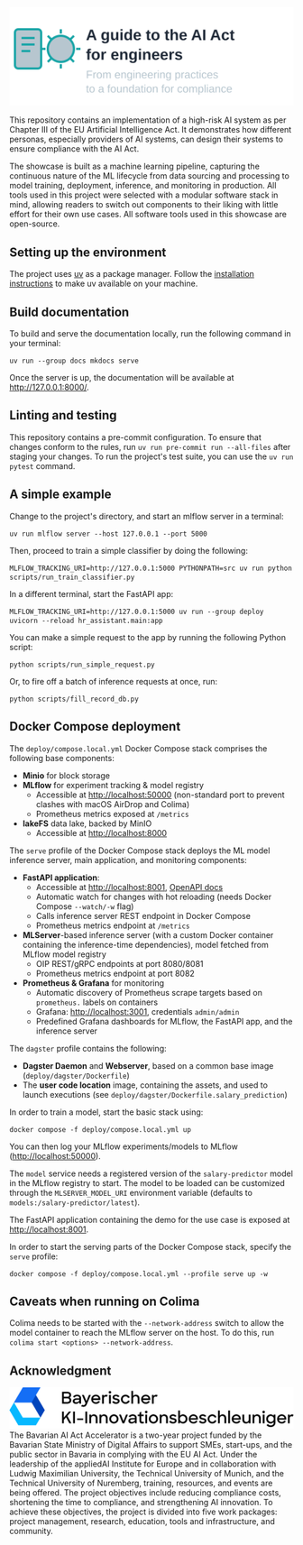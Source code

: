 <picture>
  <source media="(prefers-color-scheme: dark)" srcset="docs/_images/logos/ai-compliance-guide-simple-dark.svg">
  <img src="docs/_images/logos/ai-compliance-guide-simple.svg">
</picture>

This repository contains an implementation of a high-risk AI system as per Chapter III of the EU Artificial Intelligence Act.
It demonstrates how different personas, especially providers of AI systems, can design their systems to ensure compliance with the AI Act.

The showcase is built as a machine learning pipeline, capturing the continuous nature of the ML lifecycle from data sourcing and processing to model training, deployment, inference, and monitoring in production.
All tools used in this project were selected with a modular software stack in mind, allowing readers to switch out components to their liking with little effort for their own use cases.
All software tools used in this showcase are open-source.

## Setting up the environment

The project uses [uv](https://github.com/astral-sh/uv) as a package manager.
Follow the [installation instructions](https://docs.astral.sh/uv/getting-started/installation/) to make uv available on your machine.

## Build documentation

To build and serve the documentation locally, run the following command in your terminal:

```console
uv run --group docs mkdocs serve
```

Once the server is up, the documentation will be available at <http://127.0.0.1:8000/>.

## Linting and testing

This repository contains a pre-commit configuration.
To ensure that changes conform to the rules, run `uv run pre-commit run --all-files` after staging your changes.
To run the project's test suite, you can use the `uv run pytest` command.

## A simple example

Change to the project's directory, and start an mlflow server in a terminal:

```
uv run mlflow server --host 127.0.0.1 --port 5000
```

Then, proceed to train a simple classifier by doing the following:

```
MLFLOW_TRACKING_URI=http://127.0.0.1:5000 PYTHONPATH=src uv run python scripts/run_train_classifier.py
```

In a different terminal, start the FastAPI app:

```
MLFLOW_TRACKING_URI=http://127.0.0.1:5000 uv run --group deploy uvicorn --reload hr_assistant.main:app
```

You can make a simple request to the app by running the following Python script:

```
python scripts/run_simple_request.py
```

Or, to fire off a batch of inference requests at once, run:

```
python scripts/fill_record_db.py
```

## Docker Compose deployment

The `deploy/compose.local.yml` Docker Compose stack comprises the following base components:

- **Minio** for block storage
- **MLflow** for experiment tracking & model registry
  - Accessible at <http://localhost:50000> (non-standard port to prevent clashes with macOS AirDrop and Colima)
  - Prometheus metrics exposed at `/metrics`
- **lakeFS** data lake, backed by MinIO
  - Accessible at <http://localhost:8000>

The `serve` profile of the Docker Compose stack deploys the ML model inference server, main application, and monitoring components:

- **FastAPI application**:
  - Accessible at <http://localhost:8001>, [OpenAPI docs](http://localhost:8001/docs)
  - Automatic watch for changes with hot reloading (needs Docker Compose `--watch/-w` flag)
  - Calls inference server REST endpoint in Docker Compose
  - Prometheus metrics endpoint at `/metrics`
- **MLServer**-based inference server (with a custom Docker container containing the inference-time dependencies), model fetched from MLflow model registry
  - OIP REST/gRPC endpoints at port 8080/8081
  - Prometheus metrics endpoint at port 8082
- **Prometheus & Grafana** for monitoring
  - Automatic discovery of Prometheus scrape targets based on `prometheus.` labels on containers
  - Grafana: <http://localhost:3001>, credentials `admin/admin`
  - Predefined Grafana dashboards for MLflow, the FastAPI app, and the inference server

The `dagster` profile contains the following:

- **Dagster Daemon** and **Webserver**, based on a common base image (`deploy/dagster/Dockerfile`)
- The **user code location** image, containing the assets, and used to launch executions (see `deploy/dagster/Dockerfile.salary_prediction`)

In order to train a model, start the basic stack using:

```
docker compose -f deploy/compose.local.yml up
```

You can then log your MLflow experiments/models to MLflow (<http://localhost:50000>).

The `model` service needs a registered version of the `salary-predictor` model in the MLflow registry to start.
The model to be loaded can be customized through the `MLSERVER_MODEL_URI` environment variable (defaults to `models:/salary-predictor/latest`).

The FastAPI application containing the demo for the use case is exposed at <http://localhost:8001>.

In order to start the serving parts of the Docker Compose stack, specify the `serve` profile:

```
docker compose -f deploy/compose.local.yml --profile serve up -w
```

## Caveats when running on Colima

Colima needs to be started with the `--network-address` switch to allow the model container to reach the MLflow server on the host.
To do this, run `colima start <options> --network-address`.

## Acknowledgment
<picture>
  <source media="(prefers-color-scheme: dark)" srcset="docs/_images/logos/baiaa-logo.svg">
  <img src="docs/_images/logos/baiaa-logo-black.svg">
</picture>
The Bavarian AI Act Accelerator is a two-year project funded by the Bavarian State Ministry of Digital Affairs to support SMEs, start-ups, and the public sector in Bavaria in complying with the EU AI Act. Under the leadership of the appliedAI Institute for Europe and in collaboration with Ludwig Maximilian University, the Technical University of Munich, and the Technical University of Nuremberg, training, resources, and events are being offered. The project objectives include reducing compliance costs, shortening the time to compliance, and strengthening AI innovation. To achieve these objectives, the project is divided into five work packages: project management, research, education, tools and infrastructure, and community.
